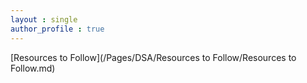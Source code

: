 ```yaml
---
layout : single
author_profile : true
---
```


 
[Resources to Follow](/Pages/DSA/Resources to Follow/Resources to Follow.md) 

